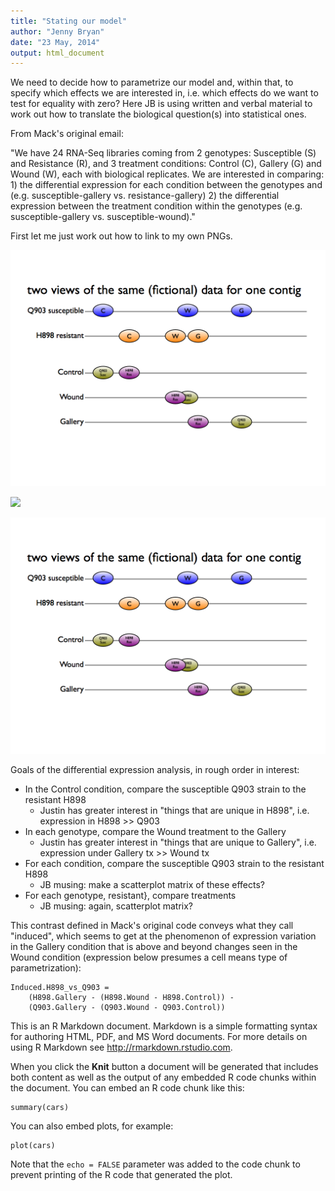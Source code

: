 ```yaml
---
title: "Stating our model"
author: "Jenny Bryan"
date: "23 May, 2014"
output: html_document
---
```


We need to decide how to parametrize our model and, within that, to specify which effects we are interested in, i.e. which effects do we want to test for equality with zero? Here JB is using written and verbal material to work out how to translate the biological question(s) into statistical ones.

From Mack's original email:

"We have 24 RNA-Seq libraries coming from 2 genotypes: Susceptible (S) and Resistance (R), and 3 treatment conditions: Control (C), Gallery (G) and Wound (W), each with biological replicates.  We are interested in comparing: 1) the differential expression for each condition between the genotypes and (e.g. susceptible-gallery vs. resistance-gallery) 2) the differential expression between the treatment condition within the genotypes (e.g. susceptible-gallery vs. susceptible-wound)."

First let me just work out how to link to my own PNGs.

![](https://github.com/myuen/White_Pine_Weevil_DE/blob/master/model-exposition/model-exposition.001.png)

![](../master/model-exposition/model-exposition.001.png)

![](model-exposition.001.png)

Goals of the differential expression analysis, in rough order in interest:

  * In the Control condition, compare the susceptible Q903 strain to the resistant H898
    - Justin has greater interest in "things that are unique in H898", i.e. expression in H898 >> Q903
  * In each genotype, compare the Wound treatment to the Gallery
    - Justin has greater interest in "things that are unique to Gallery", i.e. expression under Gallery tx >> Wound tx
  * For each condition, compare the susceptible Q903 strain to the resistant H898
    - JB musing: make a scatterplot matrix of these effects?
  * For each genotype, resistant}, compare treatments
    - JB musing: again, scatterplot matrix?

This contrast defined in Mack's original code conveys what they call "induced", which seems to get at the phenomenon of expression variation in the Gallery condition that is above and beyond changes seen in the Wound condition (expression below presumes a cell means type of parametrization):

```
Induced.H898_vs_Q903 = 
    (H898.Gallery - (H898.Wound - H898.Control)) - 
    (Q903.Gallery - (Q903.Wound - Q903.Control))
```

This is an R Markdown document. Markdown is a simple formatting syntax for authoring HTML, PDF, and MS Word documents. For more details on using R Markdown see <http://rmarkdown.rstudio.com>.

When you click the **Knit** button a document will be generated that includes both content as well as the output of any embedded R code chunks within the document. You can embed an R code chunk like this:

```{r}
summary(cars)
```

You can also embed plots, for example:

```{r, echo=FALSE}
plot(cars)
```

Note that the `echo = FALSE` parameter was added to the code chunk to prevent printing of the R code that generated the plot.
